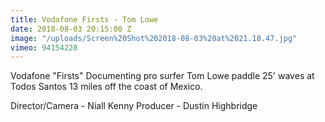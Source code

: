 ```yaml
---
title: Vodafone Firsts - Tom Lowe
date: 2018-08-03 20:15:00 Z
image: "/uploads/Screen%20Shot%202018-08-03%20at%2021.18.47.jpg"
vimeo: 94154228
---
```


Vodafone "Firsts" Documenting pro surfer Tom Lowe paddle 25' waves at Todos Santos 13 miles off the coast of Mexico.

Director/Camera - Niall Kenny
Producer - Dustin Highbridge
